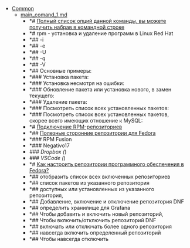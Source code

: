 - <a href = "E:\Node_projects\Node_Way\NBase\_Md\_Index\_Bash\contaners\Learn_this\_stash\Rpm\Common\cat.Common\dir.Common.md">Common</a>
    - <a href = "E:\Node_projects\Node_Way\NBase\_Md\_Index\_Bash\contaners\Learn_this\_stash\Rpm\Common\main_comand_1.md">main_comand_1.md</a>
        - *# <a href="http://unix-tut.blogspot.com/2010/02/rpm-linux-red-hat.html" target="_blank">Полный список опций данной команды, вы можете получить набрав в командной строке</a>
        - *# rpm - установка и удаление программ в Linux Red Hat
        - *## -i
        - *## -e
        - *## -U
        - *## -q
        - *## -V
        - *## Основные примеры:
        - *### Установка пакета:
        - *### Установка несмотря на ошибки:
        - *### Обновление пакета или установка нового, в замен текущего:
        - *### Удаление пакета:
        - *### Посмотреть список всех установленных пакетов:
        - *### Посмотреть список всех установленных пакетов, скорее всего имеющих отношение к MySQL:
        - *# [Подключение RPM-репозиториев](http://server-tuning.info/linux/rpm-repositories.html)
        - *## <a href="https://www.easycoding.org/2017/03/24/poleznye-storonnie-repozitorii-dlya-fedora.html" target="_blank">Полезные сторонние репозитории для Fedora</a>
        - *### RPM Fusion
        - *### Negativo17
        - *### Dropbox (*)
        - *### VSCode (*)
        - *# <a href="https://blog.sedicomm.com/2019/05/11/kak-nastroit-repozitorii-programmnogo-obespecheniya-v-fedora/" target="_blank">Как настроить репозитории программного обеспечения в Fedora?</a>
        - *## отобразить список всех включенных репозиториев 
        - *## список пакетов из указанного репозитория
        - *## доступных или установленных из указанного репозитория,
        - *## Добавление, включение и отключение репозитория DNF
        - *## определить хранилище для Grafana 
        - *## Чтобы добавить и включить новый репозиторий,
        - *## Чтобы включить/отключить репозиторий DNF
        - *## включать или отключать более одного репозитория 
        - *## навсегда включить определенный репозиторий
        - *## Чтобы навсегда отключить 
